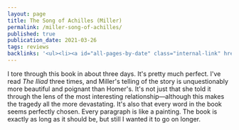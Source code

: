 ```yaml
---
layout: page
title: The Song of Achilles (Miller)
permalink: /miller-song-of-achilles/
published: true
publication_date: 2021-03-26
tags: reviews
backlinks: '<ul><li><a id="all-pages-by-date" class="internal-link" href="/all-pages-by-date/">All pages by date</a></li><li><a id="books-published-in-2012" class="internal-link" href="/books-published-in-2012/">Published in 2012</a></li><li><a id="books-read-in-2021" class="internal-link" href="/books-read-in-2021/">Read in 2021</a></li><li><a id="books-tag-fiction" class="internal-link" href="/books-tag-fiction/">Fiction</a></li><li><a id="books-tag-greek-mythology" class="internal-link" href="/books-tag-greek-mythology/">Greek mythology</a></li><li><a id="how-i-choose-what-to-read" class="internal-link" href="/how-i-choose-what-to-read/">How I choose what to read</a></li><li><a id="miller-circe" class="internal-link" href="/miller-circe/">Circe (Miller)</a></li><li><a id="reviews" class="internal-link" href="/reviews/">Reviews</a></li></ul>'
---
```


I tore through this book in about three days. It's pretty much perfect. I've read _The Iliad_ three times, and Miller's telling of the story is unquestionably more beautiful and poignant than Homer's. It's not just that she told it through the lens of the most interesting relationship—although this makes the tragedy all the more devastating. It's also that every word in the book seems perfectly chosen. Every paragraph is like a painting. The book is exactly as long as it should be, but still I wanted it to go on longer.